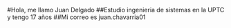 #Hola, me llamo Juan Delgado
##Estudio ingenieria de sistemas en la UPTC y tengo 17 años
##Mi correo es juan.chavarria01
